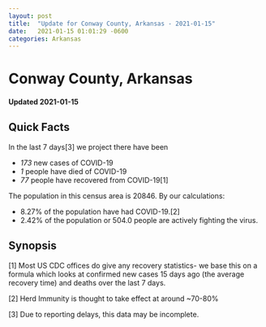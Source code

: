 ```yaml
---
layout: post
title:  "Update for Conway County, Arkansas - 2021-01-15"
date:   2021-01-15 01:01:29 -0600
categories: Arkansas
---
```


# Conway County, Arkansas
#### Updated 2021-01-15

## Quick Facts

In the last 7 days[3] we project there have been
- *173* new cases of COVID-19
- *1* people have died of COVID-19
- *77* people have recovered from COVID-19[1]

The population in this census area is 20846. By our calculations:
- 8.27% of the population have had COVID-19.[2]
- 2.42% of the population or 504.0 people are actively fighting the virus.

## Synopsis




[1] Most US CDC offices do give any recovery statistics- we base this on a formula which looks at confirmed new cases
15 days ago (the average recovery time) and deaths over the last 7 days.

[2] Herd Immunity is thought to take effect at around ~70-80%

[3] Due to reporting delays, this data may be incomplete.
 
    